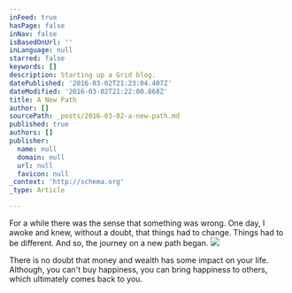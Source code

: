```yaml
---
inFeed: true
hasPage: false
inNav: false
isBasedOnUrl: ''
inLanguage: null
starred: false
keywords: []
description: Starting up a Grid blog.
datePublished: '2016-03-02T21:23:04.407Z'
dateModified: '2016-03-02T21:22:00.868Z'
title: A New Path
author: []
sourcePath: _posts/2016-03-02-a-new-path.md
published: true
authors: []
publisher:
  name: null
  domain: null
  url: null
  favicon: null
_context: 'http://schema.org'
_type: Article

---
```

For a while there was the sense that something was wrong. One day, I awoke and knew, without a doubt, that things had to change. Things had to be different. And so, the journey on a new path began. ![](https://s3-us-west-2.amazonaws.com/the-grid-img/p/bacbd1cff1516aaac725bd17e8f56b020c2e5d41.jpg)

There is no doubt that money and wealth has some impact on your life. Although, you can't buy happiness, you can bring happiness to others, which ultimately comes back to you.